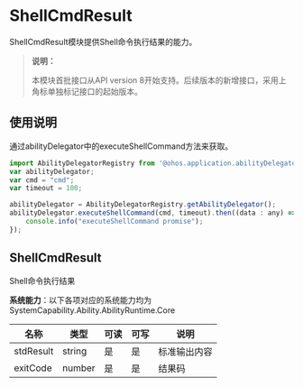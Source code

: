# ShellCmdResult

ShellCmdResult模块提供Shell命令执行结果的能力。

> **说明：**
> 
> 本模块首批接口从API version 8开始支持。后续版本的新增接口，采用上角标单独标记接口的起始版本。

## 使用说明

通过abilityDelegator中的executeShellCommand方法来获取。

```js
import AbilityDelegatorRegistry from '@ohos.application.abilityDelegatorRegistry'
var abilityDelegator;
var cmd = "cmd";
var timeout = 100;

abilityDelegator = AbilityDelegatorRegistry.getAbilityDelegator();
abilityDelegator.executeShellCommand(cmd, timeout).then((data : any) => {
    console.info("executeShellCommand promise");
});
```

## ShellCmdResult

Shell命令执行结果

**系统能力**：以下各项对应的系统能力均为SystemCapability.Ability.AbilityRuntime.Core

| 名称      | 类型   | 可读 | 可写 | 说明                                                         |
| --------- | ------ | ---- | ---- | ------------------------------------------------------------ |
| stdResult | string | 是   | 是   | 标准输出内容 |
| exitCode  | number | 是   | 是   | 结果码 |
